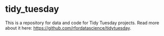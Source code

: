 # tidy_tuesday

This is a repository for data and code for Tidy Tuesday projects. Read more about it here: https://github.com/rfordatascience/tidytuesday. 